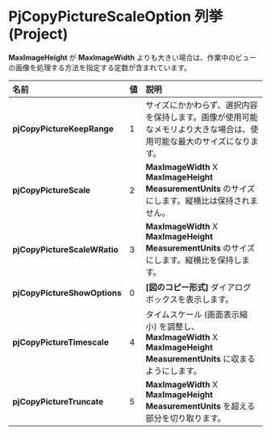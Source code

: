 
# PjCopyPictureScaleOption 列挙 (Project)

 **MaxImageHeight** が **MaxImageWidth** よりも大きい場合は、作業中のビューの画像を処理する方法を指定する定数が含まれています。



|**名前**|**値**|**説明**|
|:-----|:-----|:-----|
|**pjCopyPictureKeepRange**|1|サイズにかかわらず、選択内容を保持します。画像が使用可能なメモリより大きな場合は、使用可能な最大のサイズになります。|
|**pjCopyPictureScale**|2|**MaxImageWidth** X **MaxImageHeight MeasurementUnits** のサイズにします。縦横比は保持されません。|
|**pjCopyPictureScaleWRatio**|3|**MaxImageWidth** X **MaxImageHeight MeasurementUnits** のサイズにします。縦横比を保持します。|
|**pjCopyPictureShowOptions**|0|**[図のコピー形式]** ダイアログ ボックスを表示します。|
|**pjCopyPictureTimescale**|4|タイムスケール (画面表示縮小) を調整し、 **MaxImageWidth** X **MaxImageHeight MeasurementUnits** に収まるようにします。|
|**pjCopyPictureTruncate**|5|**MaxImageWidth** X **MaxImageHeight MeasurementUnits** を超える部分を切り取ります。|
